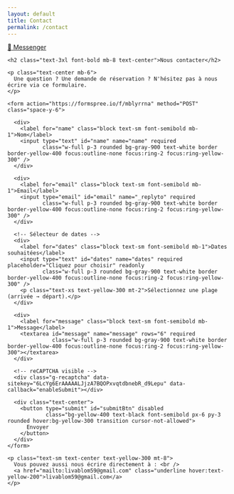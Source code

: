 ```yaml
---
layout: default
title: Contact
permalink: /contact
---
```


<a href="https://m.me/livablom59" target="_blank" class="fixed top-20 right-6 z-50 bg-blue-600 text-white px-4 py-2 rounded-full shadow-lg hover:bg-blue-500 transition">
  💬 Messenger
</a>

<section class="bg-black text-yellow-400 min-h-screen py-12 px-6 w-full">
  <div class="max-w-2xl mx-auto">

    <h2 class="text-3xl font-bold mb-8 text-center">Nous contacter</h2>

    <p class="text-center mb-6">
      Une question ? Une demande de réservation ? N'hésitez pas à nous écrire via ce formulaire.
    </p>

    <form action="https://formspree.io/f/mblyrrna" method="POST" class="space-y-6">

      <div>
        <label for="name" class="block text-sm font-semibold mb-1">Nom</label>
        <input type="text" id="name" name="name" required
               class="w-full p-3 rounded bg-gray-900 text-white border border-yellow-400 focus:outline-none focus:ring-2 focus:ring-yellow-300" />
      </div>

      <div>
        <label for="email" class="block text-sm font-semibold mb-1">Email</label>
        <input type="email" id="email" name="_replyto" required
               class="w-full p-3 rounded bg-gray-900 text-white border border-yellow-400 focus:outline-none focus:ring-2 focus:ring-yellow-300" />
      </div>

      <!-- Sélecteur de dates -->
      <div>
        <label for="dates" class="block text-sm font-semibold mb-1">Dates souhaitées</label>
        <input type="text" id="dates" name="dates" required placeholder="Cliquez pour choisir" readonly
               class="w-full p-3 rounded bg-gray-900 text-white border border-yellow-400 focus:outline-none focus:ring-2 focus:ring-yellow-300" />
        <p class="text-xs text-yellow-300 mt-2">Sélectionnez une plage (arrivée → départ).</p>
      </div>

      <div>
        <label for="message" class="block text-sm font-semibold mb-1">Message</label>
        <textarea id="message" name="message" rows="6" required
                  class="w-full p-3 rounded bg-gray-900 text-white border border-yellow-400 focus:outline-none focus:ring-2 focus:ring-yellow-300"></textarea>
      </div>

      <!-- reCAPTCHA visible -->
      <div class="g-recaptcha" data-sitekey="6LcYg6ErAAAAALJjzA7BQOPxvqtdbnebR_d9Lepu" data-callback="enableSubmit"></div>

      <div class="text-center">
        <button type="submit" id="submitBtn" disabled
                class="bg-yellow-400 text-black font-semibold px-6 py-3 rounded hover:bg-yellow-300 transition cursor-not-allowed">
          Envoyer
        </button>
      </div>
    </form>

    <p class="text-sm text-center text-yellow-300 mt-8">
      Vous pouvez aussi nous écrire directement à : <br />
      <a href="mailto:livablom59@gmail.com" class="underline hover:text-yellow-200">livablom59@gmail.com</a>
    </p>

  </div>
</section>

<!-- Flatpickr (CSS + JS) -->
<link rel="stylesheet" href="https://cdn.jsdelivr.net/npm/flatpickr/dist/flatpickr.min.css">
<script src="https://cdn.jsdelivr.net/npm/flatpickr"></script>

<!-- Google reCAPTCHA -->
<script src="https://www.google.com/recaptcha/api.js" async defer></script>

<script>
  // Init calendrier Flatpickr
  flatpickr("#dates", {
    mode: "range",
    dateFormat: "d/m/Y",
    minDate: "today",
    locale: {
      firstDayOfWeek: 1
    }
  });

  // Active le bouton Envoyer quand captcha validé
  function enableSubmit() {
    const btn = document.getElementById('submitBtn');
    btn.disabled = false;
    btn.classList.remove('cursor-not-allowed');
  }
</script>
